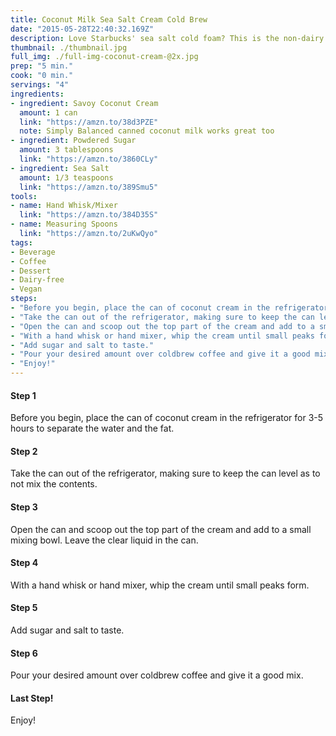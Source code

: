 ```yaml
---
title: Coconut Milk Sea Salt Cream Cold Brew
date: "2015-05-28T22:40:32.169Z"
description: Love Starbucks' sea salt cold foam? This is the non-dairy recipe that'll add that same great creaminess to your coldbrew coffee.
thumbnail: ./thumbnail.jpg
full_img: ./full-img-coconut-cream-@2x.jpg
prep: "5 min."
cook: "0 min."
servings: "4"
ingredients:
- ingredient: Savoy Coconut Cream
  amount: 1 can
  link: "https://amzn.to/38d3PZE"
  note: Simply Balanced canned coconut milk works great too
- ingredient: Powdered Sugar
  amount: 3 tablespoons
  link: "https://amzn.to/3860CLy"
- ingredient: Sea Salt
  amount: 1/3 teaspoons
  link: "https://amzn.to/389Smu5"
tools:
- name: Hand Whisk/Mixer
  link: "https://amzn.to/384D35S"
- name: Measuring Spoons
  link: "https://amzn.to/2uKwQyo"
tags:
- Beverage
- Coffee
- Dessert
- Dairy-free
- Vegan
steps:
- "Before you begin, place the can of coconut cream in the refrigerator for 3-5 hours to separate the water and the fat."
- "Take the can out of the refrigerator, making sure to keep the can level as to not mix the contents."
- "Open the can and scoop out the top part of the cream and add to a small mixing bowl. Leave the clear liquid in the can."
- "With a hand whisk or hand mixer, whip the cream until small peaks form."
- "Add sugar and salt to taste."
- "Pour your desired amount over coldbrew coffee and give it a good mix."
- "Enjoy!"
---
```


#### Step 1

Before you begin, place the can of coconut cream in the refrigerator for 3-5 hours to separate the water and the fat.

#### Step 2

Take the can out of the refrigerator, making sure to keep the can level as to not mix the contents.

#### Step 3

Open the can and scoop out the top part of the cream and add to a small mixing bowl. Leave the clear liquid in the can.

#### Step 4

With a hand whisk or hand mixer, whip the cream until small peaks form.

#### Step 5

Add sugar and salt to taste.

#### Step 6

Pour your desired amount over coldbrew coffee and give it a good mix.

#### Last Step!

Enjoy!